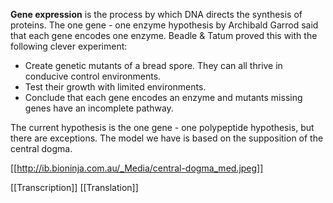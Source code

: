 **Gene expression** is the process by which DNA directs the synthesis of proteins. The one gene - one enzyme hypothesis by Archibald Garrod said that each gene encodes one enzyme. Beadle & Tatum proved this with the following clever experiment:

- Create genetic mutants of a bread spore. They can all thrive in conducive control environments.
- Test their growth with limited environments.
- Conclude that each gene encodes an enzyme and mutants missing genes have an incomplete pathway.

The current hypothesis is the one gene - one polypeptide hypothesis, but there are exceptions. The model we have is based on the supposition of the central dogma.

[[http://ib.bioninja.com.au/_Media/central-dogma_med.jpeg]]


[[Transcription]]
[[Translation]]